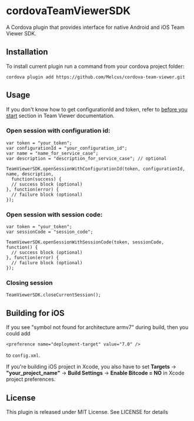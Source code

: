 # cordovaTeamViewerSDK
A Cordova plugin that provides interface for native Android and iOS Team Viewer SDK.

## Installation

To install current plugin run a command from your cordova project folder:

    cordova plugin add https://github.com/Melcus/cordova-team-viewer.git



## Usage
If you don't know how to get configurationId and token, refer to [before you start](https://integrate.teamviewer.com/en/develop/screen-sharing-sdk/android-tutorial/#H3_header_3) section in Team Viewer documentation.

### Open session with configuration id:

    var token = "your_token";
    var configurationId = "your_configuration_id";
    var name = "name_for_service_case";
    var description = "description_for_service_case"; // optional
    
    TeamViewerSDK.openSessionWithConfigurationId(token, configurationId, name, description,
      function(success) {
      // success block (optional)
    }, function(error) {
      // failure block (optional)
    });

### Open session with session code:

    var token = "your_token";
    var sessionCode = "session_code";

    TeamViewerSDK.openSessionWithSessionCode(token, sessionCode, function() {
      // success block (optional)
    }, function(error) {
      // failure block (optional)
    });
    
### Closing session

    TeamViewerSDK.closeCurrentSession();

## Building for iOS
If you see "symbol not found for architecture armv7" during build, then you could add 

    <preference name="deployment-target" value="7.0" />

to `config.xml`.

If you're building iOS project in Xcode, you also have to set  **Targets** -> **"your_project_name"** -> **Build Settings** -> **Enable Bitcode = NO** in Xcode project preferences.
 
## License

This plugin is released under MIT License. See LICENSE for details
